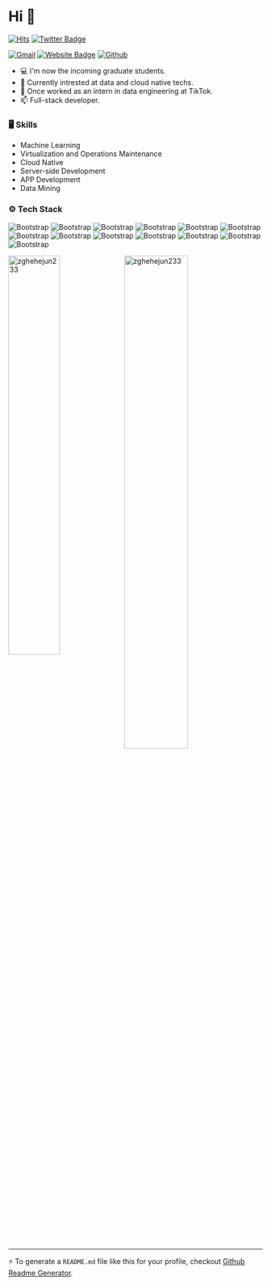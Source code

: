 # Hi 👋

[![Hits](https://hits.seeyoufarm.com/api/count/incr/badge.svg?url=https%3A%2F%2Fgithub.com%2Fzghehejun233%2Fzghehejun233&count_bg=%2379C83D&title_bg=%23555555&icon=&icon_color=%23E7E7E7&title=Profile+Views&edge_flat=false)](https://hits.seeyoufarm.com)
[![Twitter Badge](https://img.shields.io/badge/-Twitter-1da1f2?labelColor=1da1f2&logo=twitter&logoColor=white&link=https://twitter.com/https://twitter.com/askmehehe233)](https://twitter.com/https://twitter.com/askmehehe233)


[![Gmail](https://img.shields.io/badge/-Gmail-c14438?style=flat&logo=Gmail&logoColor=white)](mailto:thuray.email@gmail.com)
[![Website Badge](https://img.shields.io/badge/-Website-c14438?style=flat&logo=Google-Chrome&logoColor=white&link=https://blog.thuray.xyz)](https://blog.thuray.xyz)
[![Github](https://img.shields.io/github/followers/zghehejun233?label=Follow&style=social)](https://github.com/zghehejun233)

- 💻 I'm now the incoming graduate students.
- 🤔 Currently intrested at data and cloud native techs.
- 🌱 Once worked as an intern in data engineering at TikTok.
- 📫 Full-stack developer.


### 🖥 Skills

- Machine Learning
- Virtualization and Operations Maintenance
- Cloud Native
- Server-side Development
- APP Development
- Data Mining
### ⚙️ Tech Stack

![Bootstrap](https://img.shields.io/badge/-Python-05122A?style=flat&logo=Python&color=3094e2) ![Bootstrap](https://img.shields.io/badge/-Docker-05122A?style=flat&logo=Docker&color=3094e2) ![Bootstrap](https://img.shields.io/badge/-Kubernetes-05122A?style=flat&logo=Kubernetes&color=3094e2) ![Bootstrap](https://img.shields.io/badge/-PyTorch-05122A?style=flat&logo=PyTorch&color=3094e2) ![Bootstrap](https://img.shields.io/badge/-PostgreSQL-05122A?style=flat&logo=PostgreSQL&color=3094e2) ![Bootstrap](https://img.shields.io/badge/-Go-05122A?style=flat&logo=Go&color=3094e2) ![Bootstrap](https://img.shields.io/badge/-Next.js-05122A?style=flat&logo=Next.js&color=3094e2) ![Bootstrap](https://img.shields.io/badge/-React-05122A?style=flat&logo=React&color=3094e2) ![Bootstrap](https://img.shields.io/badge/-Flutter-05122A?style=flat&logo=Flutter&color=3094e2) ![Bootstrap](https://img.shields.io/badge/-Hive-05122A?style=flat&logo=Hive&color=3094e2) ![Bootstrap](https://img.shields.io/badge/-Doris-05122A?style=flat&logo=Doris&color=3094e2) ![Bootstrap](https://img.shields.io/badge/-Spark-05122A?style=flat&logo=Spark&color=3094e2) ![Bootstrap](https://img.shields.io/badge/-Ray-05122A?style=flat&logo=Ray&color=3094e2)

<div>
  <img width="45%" align="left" src="https://github-readme-stats.vercel.app/api/top-langs?username=zghehejun233&show_icons=true&locale=en&layout=compact" alt="zghehejun233" />
  <img width="50%"  src="https://github-readme-streak-stats.herokuapp.com/?user=zghehejun233&" alt="zghehejun233" />
</div>


---
:zap: To generate a `README.md` file like this for your profile, checkout [Github Readme Generator](https://hejazizo-github-profile-readme-srcstreamlit-app-i6skm7.streamlit.app/).
